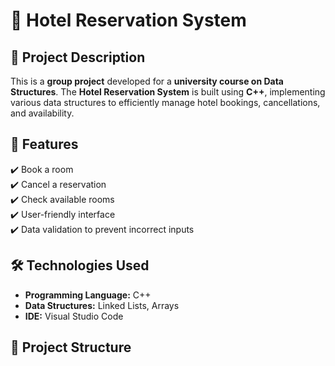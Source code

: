 # 🏨 Hotel Reservation System  

## 📌 Project Description  
This is a **group project** developed for a **university course on Data Structures**. The **Hotel Reservation System** is built using **C++**, implementing various data structures to efficiently manage hotel bookings, cancellations, and availability.  

## 🚀 Features  
✔️ Book a room  
✔️ Cancel a reservation  
✔️ Check available rooms  
✔️ User-friendly interface  
✔️ Data validation to prevent incorrect inputs  

## 🛠️ Technologies Used  
- **Programming Language:** C++  
- **Data Structures:** Linked Lists, Arrays  
- **IDE:** Visual Studio Code  

## 📂 Project Structure 
